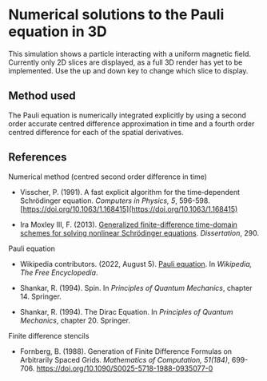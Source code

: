# Numerical solutions to the Pauli equation in 3D

This simulation shows a particle interacting with a uniform magnetic field. Currently only 2D slices are displayed, as a full 3D render has yet to be implemented. Use the up and down key to change which slice to display.

## Method used

 The Pauli equation is numerically integrated explicitly by using a second order accurate centred difference approximation in time and a fourth order centred difference for each of the spatial derivatives.

## References

Numerical method (centred second order difference in time)

 - Visscher, P. (1991). A fast explicit algorithm for the time‐dependent Schrödinger equation. <em>Computers in Physics, 5</em>, 596-598. [https://doi.org/10.1063/1.168415](https://doi.org/10.1063/1.168415)

- Ira Moxley III, F. (2013). [Generalized finite-difference time-domain schemes for solving nonlinear Schrödinger equations](https://digitalcommons.latech.edu/cgi/viewcontent.cgi?article=1284&context=dissertations). <em>Dissertation</em>, 290. 

Pauli equation

 - Wikipedia contributors. (2022, August 5). [Pauli equation](https://en.wikipedia.org/wiki/Pauli_equation). In <em>Wikipedia, The Free Encyclopedia</em>.

 - Shankar, R. (1994). Spin. In <em>Principles of Quantum Mechanics</em>, chapter 14. Springer.

 - Shankar, R. (1994). The Dirac Equation. In <em>Principles of Quantum Mechanics</em>, chapter 20. Springer.

Finite difference stencils

 - Fornberg, B. (1988). Generation of Finite Difference Formulas on Arbitrarily Spaced Grids. <em>Mathematics of Computation, 51(184)</em>, 699-706. [https://doi.org/10.1090/S0025-5718-1988-0935077-0 ](https://doi.org/10.1090/S0025-5718-1988-0935077-0 )
